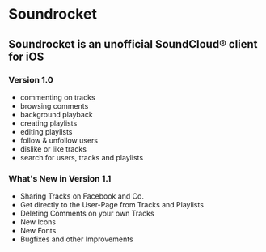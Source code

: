# Soundrocket

## Soundrocket is an unofficial SoundCloud® client for iOS

### Version 1.0

* commenting on tracks
* browsing comments
* background playback
* creating playlists
* editing playlists
* follow & unfollow users
* dislike or like tracks
* search for users, tracks and playlists


### What's New in Version 1.1
* Sharing Tracks on Facebook and Co.
* Get directly to the User-Page from Tracks and Playlists
* Deleting Comments on your own Tracks
* New Icons
* New Fonts
* Bugfixes and other Improvements
